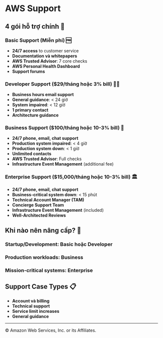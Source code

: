# AWS Support

## 4 gói hỗ trợ chính 🎯

### Basic Support (Miễn phí) 🆓
- **24/7 access** to customer service
- **Documentation và whitepapers**
- **AWS Trusted Advisor**: 7 core checks
- **AWS Personal Health Dashboard**
- **Support forums**

### Developer Support ($29/tháng hoặc 3% bill) 👨‍💻
- **Business hours email support**
- **General guidance**: < 24 giờ
- **System impaired**: < 12 giờ
- **1 primary contact**
- **Architecture guidance**

### Business Support ($100/tháng hoặc 10-3% bill) 🏢
- **24/7 phone, email, chat support**
- **Production system impaired**: < 4 giờ
- **Production system down**: < 1 giờ
- **Unlimited contacts**
- **AWS Trusted Advisor**: Full checks
- **Infrastructure Event Management** (additional fee)

### Enterprise Support ($15,000/tháng hoặc 10-3% bill) 🏛️
- **24/7 phone, email, chat support**
- **Business-critical system down**: < 15 phút
- **Technical Account Manager (TAM)**
- **Concierge Support Team**
- **Infrastructure Event Management** (included)
- **Well-Architected Reviews**

## Khi nào nên nâng cấp? 🤔

### Startup/Development: **Basic hoặc Developer**
### Production workloads: **Business**
### Mission-critical systems: **Enterprise**

## Support Case Types 📋
- **Account và billing**
- **Technical support**
- **Service limit increases**
- **General guidance**

---

© Amazon Web Services, Inc. or its Affiliates.
